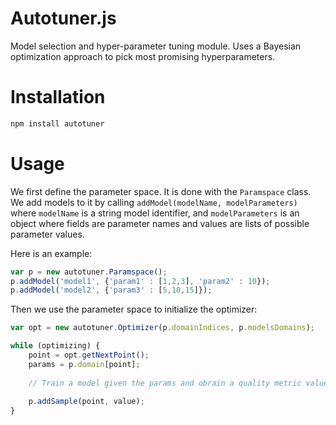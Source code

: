 # Autotuner.js
Model selection and hyper-parameter tuning module. Uses a Bayesian optimization approach to pick most promising hyperparameters.

# Installation

```bash
npm install autotuner
```

# Usage

We first define the parameter space. It is done with the `Paramspace` class. We add models to it by calling `addModel(modelName, modelParameters)` where `modelName` is a string model identifier, and `modelParameters` is an object where fields are parameter names and values are lists of possible parameter values.

Here is an example:
```javascript
var p = new autotuner.Paramspace();
p.addModel('model1', {'param1' : [1,2,3], 'param2' : 10});
p.addModel('model2', {'param3' : [5,10,15]});
```

Then we use the parameter space to initialize the optimizer:
```javascript
var opt = new autotuner.Optimizer(p.domainIndices, p.modelsDomains);

while (optimizing) {
    point = opt.getNextPoint();
    params = p.domain[point];
    
    // Train a model given the params and obrain a quality metric value.
    
    p.addSample(point, value);
}

```
